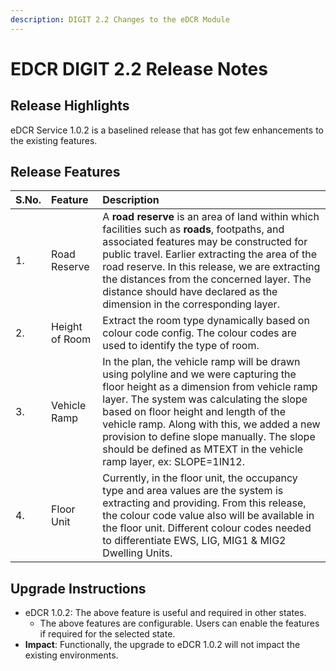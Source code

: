 ```yaml
---
description: DIGIT 2.2 Changes to the eDCR Module
---
```


# EDCR DIGIT 2.2 Release Notes

## Release Highlights <a id="Release-Highlights"></a>

eDCR Service 1.0.2 is a baselined release that has got few enhancements to the existing features.

## Release Features <a id="Release-Features"></a>

| **S.No.** | **Feature** | **Description** |
| :--- | :--- | :--- |
| 1. | Road Reserve | A **road reserve** is an area of land within which facilities such as **roads**, footpaths, and associated features may be constructed for public travel. Earlier extracting the area of the road reserve. In this release, we are extracting the distances from the concerned layer. The distance should have declared as the dimension in the corresponding layer. |
| 2. | Height of Room | Extract the room type dynamically based on colour code config. The colour codes are used to identify the type of room. |
| 3. | Vehicle Ramp | In the plan, the vehicle ramp will be drawn using polyline and we were capturing the floor height as a dimension from vehicle ramp layer. The system was calculating the slope based on floor height and length of the vehicle ramp. Along with this, we added a new provision to define slope manually. The slope should be defined as MTEXT in the vehicle ramp layer, ex: SLOPE=1IN12. |
| 4. | Floor Unit | Currently, in the floor unit, the occupancy type and area values are the system is extracting and providing. From this release, the colour code value also will be available in the floor unit. Different colour codes needed to differentiate EWS, LIG, MIG1 & MIG2 Dwelling Units. |

## Upgrade Instructions <a id="Upgrade-Instructions"></a>

* eDCR 1.0.2: The above feature is useful and required in other states.
  * The above features are configurable. Users can enable the features if required for the selected state.
* **Impact**: Functionally, the upgrade to eDCR 1.0.2 will not impact the existing environments.

